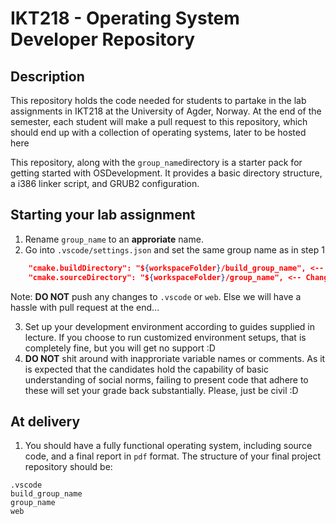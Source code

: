 # IKT218 - Operating System Developer Repository

## Description
This repository holds the code needed for students to partake in the lab assignments in IKT218 at the University of Agder, Norway. At the end of the semester, each student will make a pull request to this repository, which should end up with a collection of operating systems, later to be hosted here

This repository, along with the `group_name`directory is a starter pack for getting started with OSDevelopment. It provides a basic directory structure, a i386 linker script, and GRUB2 configuration.

## Starting your lab assignment
1. Rename `group_name` to an **approriate** name.
2. Go into `.vscode/settings.json` and set the same group name as in step 1 
```json
    "cmake.buildDirectory": "${workspaceFolder}/build_group_name", <-- Change
    "cmake.sourceDirectory": "${workspaceFolder}/group_name", <-- Change
```
Note: **DO NOT** push any changes to `.vscode` or `web`. Else we will have a hassle with pull request at the end...

3. Set up your development environment according to guides supplied in lecture. If you choose to run customized environment setups, that is completely fine, but you will get no support :D
4. **DO NOT** shit around with inapproriate variable names or comments. As it is expected that the candidates hold the capability of basic understanding of social norms, failing to present code that adhere to these will set your grade back substantially. Please, just be civil :D

## At delivery
1. You should have a fully functional operating system, including source code, and a final report in `pdf` format. The structure of your final project repository should be:
```
.vscode
build_group_name
group_name
web
```